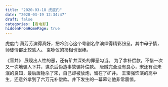 ```yaml
---
title: "2020-03-18 虎度门"
date: "2020-03-19 12:34:47"
draft: false
categories: [看电影]
hiddenFromHomePage: true
---
```

虎度门
萧芳芳演得真好，把冷剑心这个粤剧名伶演绎得精彩纷呈。其中母子情，师徒情都比较感人。
袁咏仪的扮相也很棒。


《盲井》
展现出人性的恶，还有矿井深处的罪恶勾当。
为了拿补偿款，不惜一次又一次地骗人下井，谋杀后伪造事故骗补偿款。 唐贼完全没有良心，宋还有点未泯的良知，最后唐锤杀了宋，自己却被放炮，留在了矿井。 王宝强饰演的高中生，还意外拿到了六万元补偿款。井下发生的一幕幕让他非常震惊。

